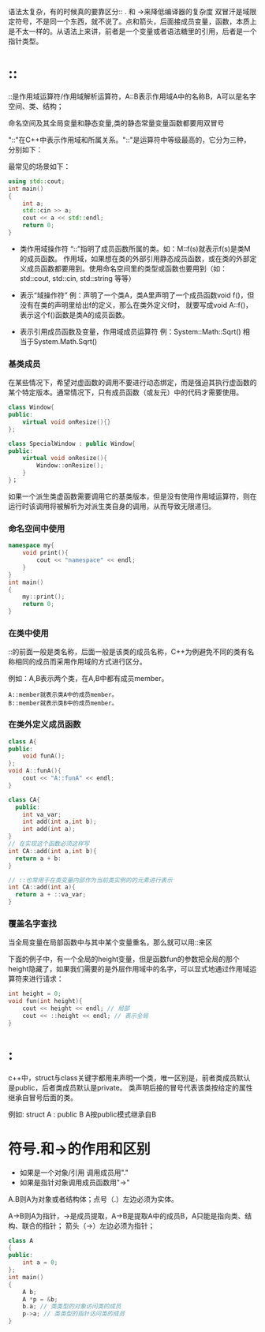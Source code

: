 
语法太复杂，有的时候真的要靠区分:: . 和 ->来降低编译器的复杂度
双冒汗是域限定符号，不是同一个东西，就不说了。点和箭头，后面接成员变量，函数，本质上是不太一样的。从语法上来讲，前者是一个变量或者语法糖里的引用，后者是一个指针类型。

# ::
::是作用域运算符/作用域解析运算符，A::B表示作用域A中的名称B，A可以是名字空间、类、结构；

命名空间及其全局变量和静态变量,类的静态常量变量函数都要用双冒号

"::"在C++中表示作用域和所属关系。"::"是运算符中等级最高的，它分为三种，分别如下：

最常见的场景如下：
```c++
using std::cout;
int main()
{
    int a;
    std::cin >> a;
    cout << a << std::endl; 
    return 0;
}
```

* 类作用域操作符
“::”指明了成员函数所属的类。如：M::f(s)就表示f(s)是类M的成员函数。
作用域，如果想在类的外部引用静态成员函数，或在类的外部定义成员函数都要用到。使用命名空间里的类型或函数也要用到（如：std::cout, std::cin, std::string 等等）

* 表示“域操作符”
例：声明了一个类A，类A里声明了一个成员函数void f()，但没有在类的声明里给出f的定义，那么在类外定义f时， 就要写成void A::f()，表示这个f()函数是类A的成员函数。


* 表示引用成员函数及变量，作用域成员运算符
例：System::Math::Sqrt() 相当于System.Math.Sqrt()

### 基类成员
在某些情况下，希望对虚函数的调用不要进行动态绑定，而是强迫其执行虚函数的某个特定版本。通常情况下，只有成员函数（或友元）中的代码才需要使用。
```c++
class Window{
public:
    virtual void onResize(){}
};

class SpecialWindow : public Window{
public:
    virtual void onResize(){
        Window::onResize();
    }
}；
```

如果一个派生类虚函数需要调用它的基类版本，但是没有使用作用域运算符，则在运行时该调用将被解析为对派生类自身的调用，从而导致无限递归。

### 命名空间中使用
```c++
namespace my{
    void print(){
        cout << "namespace" << endl;
    }
}
int main()
{
    my::print();
    return 0;
}
```

### 在类中使用
::的前面一般是类名称，后面一般是该类的成员名称，C++为例避免不同的类有名称相同的成员而采用作用域的方式进行区分。

例如：A,B表示两个类，在A,B中都有成员member。
```
A::member就表示类A中的成员member。
B::member就表示类B中的成员member。
```

### 在类外定义成员函数
```c++
class A{
public:
    void funA();
};
void A::funA(){
    cout << "A::funA" << endl;
}
```
```c++
class CA{
  public:
    int va_var;
    int add(int a,int b);
    int add(int a);
}
// 在实现这个函数必须这样写
int CA::add(int a,int b){
  return a + b:
}

// ::也常用于在类变量内部作为当前类实例的的元素进行表示
int CA::add(int a){
  return a + ::va_var;
}
```

### 覆盖名字查找
当全局变量在局部函数中与其中某个变量重名，那么就可以用::来区

下面的例子中，有一个全局的height变量，但是函数fun的参数把全局的那个height隐藏了，如果我们需要的是外层作用域中的名字，可以显式地通过作用域运算符来进行请求：
```c++
int height = 0;
void fun(int height){
    cout << height << endl; // 局部
    cout << ::height << endl; // 表示全局
}
```

# :
c++中，struct与class关键字都用来声明一个类，唯一区别是，前者类成员默认是public，后者类成员默认是private。
类声明后接的冒号代表该类按给定的属性继承自冒号后面的类。

例如: struct A : public B A按public模式继承自B


# 符号.和->的作用和区别
* 如果是一个对象/引用 调用成员用"."
* 如果是指针对象调用成员函数用"->"

A.B则A为对象或者结构体；点号（.）左边必须为实体。

A->B则A为指针，->是成员提取，A->B是提取A中的成员B，A只能是指向类、结构、联合的指针；
箭头（->）左边必须为指针；
```c++
class A
{
public:
    int a = 0;
};
int main()
{
    A b;
    A *p = &b;
    b.a; // 类类型的对象访问类的成员
    p->a; // 类类型的指针访问类的成员
}
```